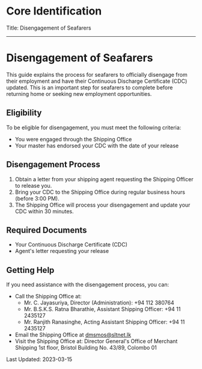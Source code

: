 # Core Identification
Title: Disengagement of Seafarers

---
# Disengagement of Seafarers

This guide explains the process for seafarers to officially disengage from their employment and have their Continuous Discharge Certificate (CDC) updated. This is an important step for seafarers to complete before returning home or seeking new employment opportunities.

## Eligibility

To be eligible for disengagement, you must meet the following criteria:

- You were engaged through the Shipping Office
- Your master has endorsed your CDC with the date of your release

## Disengagement Process

1. Obtain a letter from your shipping agent requesting the Shipping Officer to release you.
2. Bring your CDC to the Shipping Office during regular business hours (before 3:00 PM).
3. The Shipping Office will process your disengagement and update your CDC within 30 minutes.

## Required Documents
- Your Continuous Discharge Certificate (CDC)
- Agent's letter requesting your release

## Getting Help

If you need assistance with the disengagement process, you can:

- Call the Shipping Office at:
    - Mr. C. Jayasuriya, Director (Administration): +94 112 380764
    - Mr. B.S.K.S. Ratna Bharathie, Assistant Shipping Officer: +94 11 2435127
    - Mr. Ranjith Ranasinghe, Acting Assistant Shipping Officer: +94 11 2435127
- Email the Shipping Office at dmsmos@sltnet.lk
- Visit the Shipping Office at:
    Director General's Office of Merchant Shipping
    1st floor, Bristol Building
    No. 43/89, Colombo 01

Last Updated: 2023-03-15